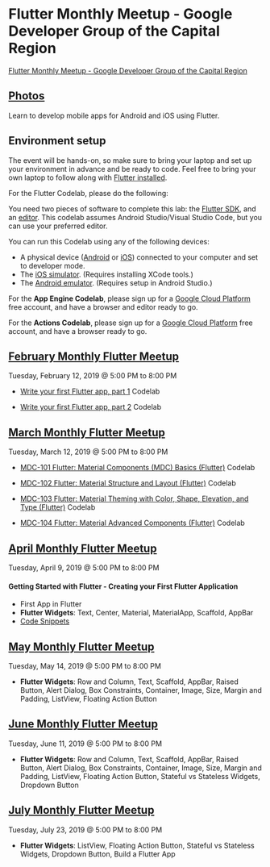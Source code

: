 # Flutter Monthly Meetup - Google Developer Group of the Capital Region
[Flutter Monthly Meetup - Google Developer Group of the Capital Region](https://www.meetup.com/Google-Developer-Group-of-the-Capital-Region)

## [Photos](https://www.meetup.com/Google-Developer-Group-of-the-Capital-Region/photos/)

Learn to develop mobile apps for Android and iOS using Flutter.

## Environment setup

The event will be hands-on, so make sure to bring your laptop and set up your environment in advance and be ready to code.
Feel free to bring your own laptop to follow along with [Flutter installed](https://flutter.io/get-started/install/).

For the Flutter Codelab, please do the following:

You need two pieces of software to complete this lab: the [Flutter SDK](https://flutter.io/docs/get-started/install), and an [editor](https://flutter.io/docs/get-started/editor?tab=androidstudio). This codelab assumes Android Studio/Visual Studio Code, but you can use your preferred editor.

You can run this Codelab using any of the following devices:

-	A physical device ([Android](https://flutter.io/docs/get-started/install/macos#+set-up-your-android-device) or [iOS](https://flutter.io/docs/get-started/install/macos#deploy-to-ios-devices)) connected to your computer and set to developer mode.
-	The [iOS simulator](https://flutter.io/docs/get-started/install/macos#+set-up-the-ios-simulator). (Requires installing XCode tools.)
-	The [Android emulator](https://flutter.io/docs/get-started/install/macos#+set-up-the-android-emulator). (Requires setup in Android Studio.)

For the **App Engine Codelab**, please sign up for a [Google Cloud Platform](https://cloud.google.com/free/) free account, and have a browser and editor ready to go.

For the **Actions Codelab**, please sign up for a [Google Cloud Platform](https://cloud.google.com/free/) free account, and have a browser ready to go.

## [February Monthly Flutter Meetup](https://www.meetup.com/Google-Developer-Group-of-the-Capital-Region/events/258496541/)
Tuesday, February 12, 2019 @ 5:00 PM to 8:00 PM

- [Write your first Flutter app, part 1](https://codelabs.developers.google.com/codelabs/first-flutter-app-pt1/#0) Codelab

- [Write your first Flutter app, part 2](https://codelabs.developers.google.com/codelabs/first-flutter-app-pt2/#0) Codelab

## [March Monthly Flutter Meetup](https://www.meetup.com/Google-Developer-Group-of-the-Capital-Region/events/259298163/)
Tuesday, March 12, 2019 @ 5:00 PM to 8:00 PM

- [MDC-101 Flutter: Material Components (MDC) Basics (Flutter)](https://codelabs.developers.google.com/codelabs/mdc-101-flutter) Codelab

- [MDC-102 Flutter: Material Structure and Layout (Flutter)](https://codelabs.developers.google.com/codelabs/mdc-102-flutter) Codelab

- [MDC-103 Flutter: Material Theming with Color, Shape, Elevation, and Type (Flutter)](https://codelabs.developers.google.com/codelabs/mdc-103-flutter) Codelab

- [MDC-104 Flutter: Material Advanced Components (Flutter)](https://codelabs.developers.google.com/codelabs/mdc-104-flutter) Codelab

## [April Monthly Flutter Meetup](https://www.meetup.com/Google-Developer-Group-of-the-Capital-Region/events/259873529/)
Tuesday, April 9, 2019 @ 5:00 PM to 8:00 PM

#### Getting Started with Flutter - Creating your First Flutter Application

- First App in Flutter
- **Flutter Widgets**: Text, Center, Material, MaterialApp, Scaffold, AppBar
- [Code Snippets](https://github.com/lindakovacs/Flutter-Monthly-Meetup/tree/april-flutter-meetup)

## [May Monthly Flutter Meetup](https://www.meetup.com/Google-Developer-Group-of-the-Capital-Region/events/260974726/)
Tuesday, May 14, 2019 @ 5:00 PM to 8:00 PM

- **Flutter Widgets**: Row and Column, Text, Scaffold, AppBar, Raised Button, Alert Dialog, Box Constraints, Container, Image, Size, Margin and Padding, ListView, Floating Action Button

## [June Monthly Flutter Meetup](https://www.meetup.com/Google-Developer-Group-of-the-Capital-Region/events/261462728/)
Tuesday, June 11, 2019 @ 5:00 PM to 8:00 PM

- **Flutter Widgets**: Row and Column, Text, Scaffold, AppBar, Raised Button, Alert Dialog, Box Constraints, Container, Image, Size, Margin and Padding, ListView, Floating Action Button, Stateful vs Stateless Widgets, Dropdown Button

## [July Monthly Flutter Meetup](https://www.meetup.com/Google-Developer-Group-of-the-Capital-Region/events/262546563/)
Tuesday, July 23, 2019 @ 5:00 PM to 8:00 PM

- **Flutter Widgets**: ListView, Floating Action Button, Stateful vs Stateless Widgets, Dropdown Button, Build a Flutter App




